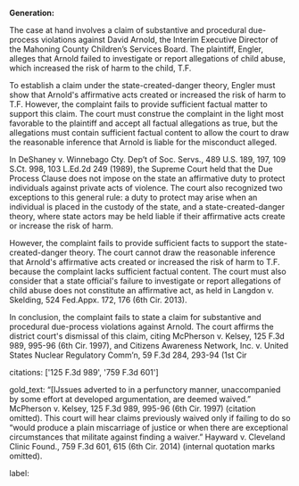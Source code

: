 **Generation:**

 <answer>
The case at hand involves a claim of substantive and procedural due-process violations against David Arnold, the Interim Executive Director of the Mahoning County Children’s Services Board. The plaintiff, Engler, alleges that Arnold failed to investigate or report allegations of child abuse, which increased the risk of harm to the child, T.F.

To establish a claim under the state-created-danger theory, Engler must show that Arnold's affirmative acts created or increased the risk of harm to T.F. However, the complaint fails to provide sufficient factual matter to support this claim. The court must construe the complaint in the light most favorable to the plaintiff and accept all factual allegations as true, but the allegations must contain sufficient factual content to allow the court to draw the reasonable inference that Arnold is liable for the misconduct alleged.

In DeShaney v. Winnebago Cty. Dep’t of Soc. Servs., 489 U.S. 189, 197, 109 S.Ct. 998, 103 L.Ed.2d 249 (1989), the Supreme Court held that the Due Process Clause does not impose on the state an affirmative duty to protect individuals against private acts of violence. The court also recognized two exceptions to this general rule: a duty to protect may arise when an individual is placed in the custody of the state, and a state-created-danger theory, where state actors may be held liable if their affirmative acts create or increase the risk of harm.

However, the complaint fails to provide sufficient facts to support the state-created-danger theory. The court cannot draw the reasonable inference that Arnold's affirmative acts created or increased the risk of harm to T.F. because the complaint lacks sufficient factual content. The court must also consider that a state official's failure to investigate or report allegations of child abuse does not constitute an affirmative act, as held in Langdon v. Skelding, 524 Fed.Appx. 172, 176 (6th Cir. 2013).

In conclusion, the complaint fails to state a claim for substantive and procedural due-process violations against Arnold. The court affirms the district court's dismissal of this claim, citing McPherson v. Kelsey, 125 F.3d 989, 995-96 (6th Cir. 1997), and Citizens Awareness Network, Inc. v. United States Nuclear Regulatory Comm’n, 59 F.3d 284, 293-94 (1st Cir

citations: ['125 F.3d 989', '759 F.3d 601']

gold_text: “[IJssues adverted to in a perfunctory manner, unaccompanied by some effort at developed argumentation, are deemed waived.” McPherson v. Kelsey, 125 F.3d 989, 995-96 (6th Cir. 1997) (citation omitted). This court will hear claims previously waived only if failing to do so “would produce a plain miscarriage of justice or when there are exceptional circumstances that militate against finding a waiver.” Hayward v. Cleveland Clinic Found., 759 F.3d 601, 615 (6th Cir. 2014) (internal quotation marks omitted).

label: 